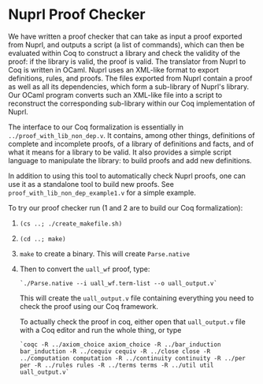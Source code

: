 Nuprl Proof Checker
===================

We have written a proof checker that can take as input a proof
exported from Nuprl, and outputs a script (a list of commands), which
can then be evaluated within Coq to construct a library and check the
validity of the proof: if the library is valid, the proof is valid.
The translator from Nuprl to Coq is written in OCaml.  Nuprl uses an
XML-like format to export definitions, rules, and proofs.  The files
exported from Nuprl contain a proof as well as all its dependencies,
which form a sub-library of Nuprl's library.  Our OCaml program
converts such an XML-like file into a script to reconstruct the
corresponding sub-library within our Coq implementation of Nuprl.

The interface to our Coq formalization is essentially in
`../proof_with_lib_non_dep.v`.  It contains, among other things,
definitions of complete and incomplete proofs, of a library of
definitions and facts, and of what it means for a library to be valid.
It also provides a simple script language to manipulate the library:
to build proofs and add new definitions.

In addition to using this tool to automatically check Nuprl proofs,
one can use it as a standalone tool to build new proofs.  See
`proof_with_lib_non_dep_example1.v` for a simple example.

To try our proof checker run (1 and 2 are to build our Coq formalization):

1. `(cs ..; ./create_makefile.sh)`

2. `(cd ..; make)`

3. `make` to create a binary.  This will create `Parse.native`

4. Then to convert the `uall_wf` proof, type:

       `./Parse.native --i uall_wf.term-list --o uall_output.v`

   This will create the `uall_output.v` file containing everything you
   need to check the proof using our Coq framework.

   To actually check the proof in coq, either open that
   `uall_output.v` file with a Coq editor and run the whole thing, or
   type

       `coqc -R ../axiom_choice axiom_choice -R ../bar_induction bar_induction -R ../cequiv cequiv -R ../close close -R ../computation computation -R ../continuity continuity -R ../per per -R ../rules rules -R ../terms terms -R ../util util uall_output.v`
